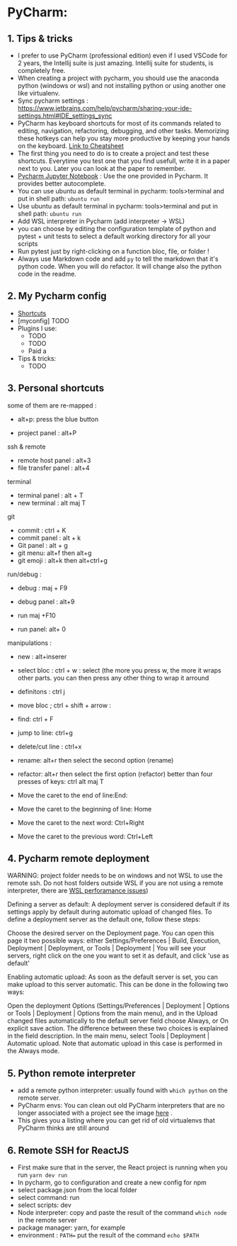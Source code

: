 # PyCharm:

## 1. Tips & tricks
- I prefer to use PyCharm (professional edition) even if I used VSCode for 2 years, the Intellij suite is just amazing. Intellij suite for students, is completely free.
- When creating a project with pycharm, you should use the anaconda python (windows or wsl) and not installing python or using another one like virtualenv.
- Sync pycharm settings : https://www.jetbrains.com/help/pycharm/sharing-your-ide-settings.html#IDE_settings_sync
- PyCharm has keyboard shortcuts for most of its commands related to editing, navigation, refactoring, debugging, and other tasks. Memorizing these hotkeys can help you stay more productive by keeping your hands on the keyboard. [Link to Cheatsheet](https://resources.jetbrains.com/storage/products/pycharm/docs/PyCharm_ReferenceCard.pdf)
- The first thing you need to do is to create a project and test these shortcuts. Everytime you test one that you find usefull, write it in a paper next to you. Later you can look at the paper to remember.
- <ins>Pycharm Jupyter Notebook</ins> : Use the one provided in Pycharm. It provides better autocomplete.
- You can use ubuntu as default terminal in pycharm: tools>terminal  and put in shell path: `ubuntu run`
- Use ubuntu as default terminal in pycharm: tools>terminal  and put in shell path: `ubuntu run`
- Add WSL interpreter in Pycharm (add interpreter -> WSL)
- you can choose by editing the configuration template of python and pytest + unit tests to select a default working directory for all your scripts
- Run pytest just by right-clicking on a function bloc, file, or folder !
- Always use Markdown code and add `py` to tell the markdown that it's python code. When you will do refactor. It will change also the python code in the readme.

## 2. My Pycharm config
- [Shortcuts](https://resources.jetbrains.com/storage/products/pycharm/docs/PyCharm_ReferenceCard.pdf)
- [myconfig] TODO
- Plugins I use:
  - TODO
  - TODO
  - Paid a
- Tips & tricks:
  - TODO

## 3. Personal shortcuts

some of them are re-mapped :
- alt+p: press the blue button

- project panel :  alt+P

ssh & remote
- remote host panel : alt+3
- file transfer panel : alt+4

terminal
- terminal panel : alt + T
- new terminal : alt maj T

git
- commit : ctrl + K
- commit panel : alt + k
- Git panel : alt + g
- git menu: alt+f then alt+g
- git emoji : alt+k then alt+ctrl+g


run/debug :
- debug : maj + F9
- debug panel : alt+9

- run maj +F10
- run panel: alt+ 0

manipulations :
- new : alt+inserer 
- select bloc : ctrl + w : select (the more you press w, the more it wraps other parts. you can then press any other thing to wrap it arround
- definitons : ctrl j
- move bloc ; ctrl + shift + arrow : 
- find: ctrl + F
- jump to line: ctrl+g
- delete/cut line : ctrl+x
- rename: alt+r then select the second option (rename)
- refactor: alt+r then select the first option (refactor) better than four presses of keys: ctrl alt maj T
  
- Move the caret to the end of line:End:
- Move the caret to the beginning of line: Home
- Move the caret to the next word: Ctrl+Right
- Move the caret to the previous word: Ctrl+Left

## 4. Pycharm remote deployment
WARNING: project folder needs to be on windows and not WSL to use the remote ssh. Do not host folders outside WSL if you are not using a remote interpreter, there are  [WSL perforamance issues](https://github.com/microsoft/WSL/issues/4197?notification_referrer_id=MDE4Ok5vdGlmaWNhdGlvblRocmVhZDUyMzA5ODA3MjozMjcxNTkxMw%3D%3D#issuecomment-1727108838))

Defining a server as default:
A deployment server is considered default if its settings apply by default during automatic upload of changed files. To define a deployment server as the default one, follow these steps:

Choose the desired server on the Deployment page. You can open this page it two possible ways: either Settings/Preferences | Build, Execution, Deployment | Deployment, or Tools | Deployment | You will see your servers, right click on the one you want to set it as default, and click 'use as default'

Enabling automatic upload:
As soon as the default server is set, you can make upload to this server automatic. This can be done in the following two ways:

Open the deployment Options (Settings/Preferences | Deployment | Options or Tools | Deployment | Options from the main menu), and in the Upload changed files automatically to the default server field choose Always, or On explicit save action. The difference between these two choices is explained in the field description.
In the main menu, select Tools | Deployment | Automatic upload. Note that automatic upload in this case is performed in the Always mode.


## 5. Python remote interpreter
- add a remote python interpreter: usually found with `which python` on the remote server.
- PyCharm envs: You can clean out old PyCharm interpreters that are no longer associated with a project see the image [here](https://github.com/AmineDjeghri/BetterWindowsUX/blob/master/pycharm_interpreters.PNG) .
- This gives you a listing where you can get rid of old virtualenvs that PyCharm thinks are still around

## 6.  Remote SSH for ReactJS
- First make sure that in the server, the React project is running when you run `yarn dev run`
- In pycharm, go to configuration and create a new config for npm
- select package.json from the local folder
- select command: run
- select scripts: dev
- Node interpreter: copy and paste the result of the command `which node` in the remote server
- package manager: yarn, for example
- environment : `PATH=` put the result of the command `echo $PATH`
